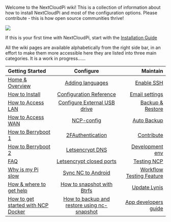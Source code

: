 Welcome to the NextCloudPi wiki! This is a collection of information about how to install NextCloudPi and most of the configuration options. Please contribute - this is how open source communities thrive! 

![](https://camo.githubusercontent.com/4f384c9344f2deded0ade5f65890a114af8f834e/68747470733a2f2f6f776e796f7572626974732e636f6d2f77702d636f6e74656e742f75706c6f6164732f323031372f31312f6e63702d7371756172652e706e67)

If this is your first time with NextCloudPi, start with the [Installation Guide](Getting-Started/How-to-install-NextCloudPi)

All the wiki pages are available alphabetically from the right side bar, in an effort to make them more accessible here they are listed into three main categories. It is a work in progress......


| Getting Started             | Configure                     | Maintain             |
| :-------------------------- | :---------------------------: | -------------------: |
| [Home & Overview](index.md)            | [Adding languages](Configure/Add-a-new-language-to-ncp-web)              | [Enable SSH](Maintain/How-to-enable-SSH-using-nextcloudpi-config-(or-ncp-web))           |
| [How to Install](Getting-Started/How-to-install-NextCloudPi)              | [Configuration Reference](Configure/Configuration-Reference)       | [Email settings](Maintain/Email-settings)       |
| [How to Access LAN](Getting-Started/How-to-access-NextCloudPi)           | [Configure External USB drive](Configure/How-to-configure-an-external-USB-drive-with-NextCloudPi)  | [Backup & Restore](Maintain/How-to-backup-and-restore-a-NextCloudPi-instance-using-ncp-config)     |
| [How to Access WAN](Getting-Started/How-to-access-from-outside-your-network)           | [NCP-config](Configure/How-to-configure-NextCloudPi)                    | [Auto Backup](Maintain/How-to-periodically-backup-to-a-second-USB-drive-with-NextCloudPi)         | 
| [How to Berryboot 1](Getting-Started/Berryboot-install-NextCloudPi-on-an-external-drive,-step-by-step.)          | [2FAuthentication](Configure/Two-Factor-Authentication-for-Nextcloud)                  | [Contribute](Maintain/Contribute)           |
| [How to Berryboot 2](Getting-Started/BerryBoot-Instructions-for-NextCloudPi)          | [Letsencrypt DNS](Configure/How-to-get-certificate-with-Letsencrypt-using-DNS-to-verify-domain)               | [Development env](Maintain/Development-environment)      |
| [FAQ](Getting-Started/FAQ)                         | [Letsencrypt closed ports](Configure/How-to-configure-Let's-Encrypt-with-closed-ports-80-and-443)      | [Testing NCP](Maintain/Testing-NextCloudPi)          |
| [Why is my Pi slow](Getting-Started/Why-is-my-Pi-so-slow%3F)           | [Sync NC to Android](Configure/Sync-Nextcloud,-tasks,-calendars-and-contacts-on-your-Android-device)         | [Workflow Testing Feature](Maintain/Workflow-and-testing-of-new-features) |
| [How & where to get help](Getting-Started/How-and-where-to-get-help)      |    [How to snapshot with Btrfs](How-to-snapshot-with-btrfs)           | [Update Lynis](Maintain/How-to-update-Lynis)         | 
| [How to get started with NCP Docker](Getting-Started/how-to-get-started-with-ncp-docker)           |      [How to backup and restore using nc-snapshot](Configure/How-to-backup-and-restore-using-nc-snapshot)            | [App developers guide](Maintain/ncp-app-developer-guide) |
